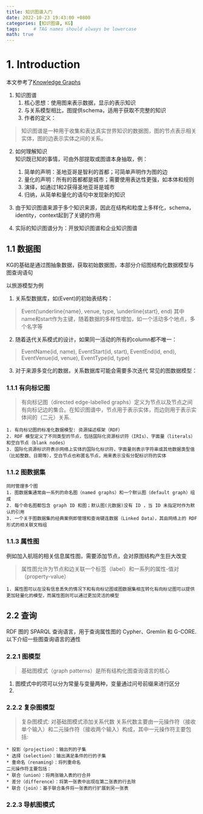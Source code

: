 ```yaml
---
title: 知识图谱入门
date: 2022-10-23 19:43:00 +0800
categories: [知识图谱, KG]
tags:     # TAG names should always be lowercase
math: true
---
```


# 1. Introduction
本文参考了[Knowledge Graphs](https://arxiv.org/abs/2003.02320)
1. 知识图谱
    1. 核心思想：使用图来表示数据，显示的表示知识
    2. 与关系模型相比，图提供schema，适用于获取不完整的知识
    3. 作者的定义：
> 知识图谱是一种用于收集和表达真实世界知识的数据图，图的节点表示相关实体，图的边表示实体之间的关系。

2. 如何理解知识\
知识既已知的事情，可由外部提取或图谱本身抽取，例：
    1. 简单的声明：圣地亚哥是智利的首都；可简单声明作为图的边
    2. 量化的声明：所有的首都都是城市；需要使用表达性更强，如本体和规则
    3. 演绎，如通过1和2获得圣地亚哥是城市
    4. 归纳，从简单和量化的语句中发现新的知识

3. 由于知识图谱来源于多个知识来源，因此在结构和粒度上多样化，schema，identity，context起到了关键的作用
4. 实际的知识图谱分为：开放知识图谱和企业知识图谱

## 1.1 数据图
KG的基础是通过图抽象数据，获取初始数据图，本部分介绍图结构化数据模型与图查询语句

以旅游模型为例
1. 关系型数据库，如(Event)的初始表结构：
> Event(\underline{name}, venue, type, \underline{start}, end)
其中name和start作为主键，随着数据的多样性增加，如一个活动多个地点，多个名字等

2. 随着迭代关系模式的设计，如果同一活动的所有的column都不唯一：
> EventName(id, name), EventStart(id, start), EventEnd(id, end), EventVenue(id, venue), EventType(id, type)

3. 对于来源多变化的数据，关系数据库可能会需要多次迭代
常见的图数据模型：
### 1.1.1 有向标记图
> 有向标记图（directed edge-labelled graphs）定义为节点以及节点之间有向标记边的集合。在知识图谱中，节点用于表示实体，而边则用于表示实体间的（二元）关系.

    1. 有向标记图的标准化数据模型: 资源描述框架（RDF）
    2. RDF 模型定义了不同类型的节点，包括国际化资源标识符（IRIs）、字面量（literals）和空白节点（blank nodes）
    3. 国际化资源标识符表示网络上实体的国际化标识符，字面量则表示字符串或其他数据类型值（比如整数、日期等），空白节点也称匿名节点，用来表示没有分配标识符的实体
### 1.1.2 图数据集
    同时管理多个图
    1. 图数据集通常由一系列的命名图（named graphs）和一个默认图（default graph）组成
    2. 每个命名图都包含 graph ID 和图；默认图(元数据)没有 ID ，当 ID 未指定时作为默认的引用
    3. 一个关于图数据集的经典案例即管理和查询键连数据（Linked Data），其由网络上的 RDF 形式的相关联文档组
### 1.1.3 属性图
例如加入航班的相关信息属性图，需要添加节点，会对原图结构产生巨大改变
> 属性图允许为节点和边关联一个标签（label）和一系列的属性-值对（property-value）

    1. 属性图可以在没有信息丢失的情况下和有向标记图或图数据集相互转化有向标记图可以提供更加轻量化的模型，而属性图则可以通过更加灵活的模型

## 2.2 查询
RDF 图的 SPARQL 查询语言，用于查询属性图的 Cypher、Gremlin 和 G-CORE.以下介绍一些图查询语言的通性
### 2.2.1 图模型
> 基础图模式（graph patterns）是所有结构化图查询语言的核心

1. 图模式中的项可以分为常量与变量两种，变量通过问号前缀来进行区分
2. 

### 2.2.2 复杂图模型
> 复杂图模式: 对基础图模式添加关系代数
关系代数主要由一元操作符（接收单个输入）和二元操作符（接收两个输入）构成，其中一元操作符主要包括:

    * 投影（projection）：输出列的子集
    * 选择（selection）：输出满足条件的行的子集
    * 重命名（renaming）：将列重命名
    二元操作符主要包括：
    * 联合（union）：将两张输入表的行合并
    * 差分（difference）：将第一张表中出现在第二张表的行去除
    * 联合（join）：基于联合条件将一张表的行扩展到另一张表
### 2.2.3 导航图模式

